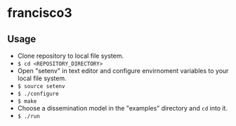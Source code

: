 francisco3
=======


Usage
-------

* Clone repository to local file system.
* `$ cd <REPOSITORY_DIRECTORY>`
* Open "setenv" in text editor and configure envirnoment variables to your local file system.
* `$ source setenv`
* `$ ./configure`
* `$ make`
* Choose a dissemination model in the "examples" directory and `cd` into it.
* `$ ./run`
